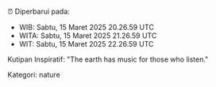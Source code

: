⏰ Diperbarui pada:
- WIB: Sabtu, 15 Maret 2025 20.26.59 UTC
- WITA: Sabtu, 15 Maret 2025 21.26.59 UTC
- WIT: Sabtu, 15 Maret 2025 22.26.59 UTC

Kutipan Inspiratif:
"The earth has music for those who listen."


Kategori: nature

